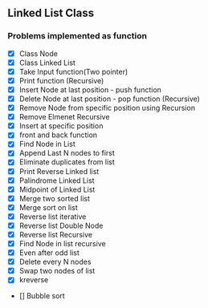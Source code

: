 ## Linked List Class
### Problems implemented as function

- [x] Class Node
- [x] Class Linked List
- [x] Take Input function(Two pointer)
- [x] Print function (Recursive)
- [x] Insert Node at last position - push function
- [x] Delete Node at last position - pop function (Recursive)
- [x] Remove Node from specific position using Recursion
- [x] Remove Elmenet Recursive
- [x] Insert at specific position
- [x] front and back function
- [x] Find Node in List
- [x] Append Last N nodes to first
- [x] Eliminate duplicates from list
- [x] Print Reverse Linked list
- [x] Palindrome Linked List
- [x] Midpoint of Linked List
- [x] Merge two sorted list
- [x] Merge sort on list
- [x] Reverse list iterative
- [x] Reverse list Double Node
- [x] Reverse list Recursive
- [x] Find Node in list recursive
- [x] Even after odd list
- [x] Delete every N nodes
- [x] Swap two nodes of list
- [x] kreverse
- [] Bubble sort